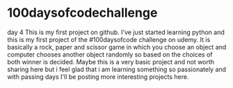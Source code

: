 # 100daysofcodechallenge
day 4
This is my first project on github. I've just started learning python and this is my first project of the #100daysofcode challenge on udemy.
It is basically a rock, paper and scissor game in which you choose an object and computer chooses another object randomly so based on the choices of both winner is decided. Maybe this is a very basic project and not worth sharing here but i feel glad that i am learning something so passionately and with passing days I'll be posting more interesting projects here.
